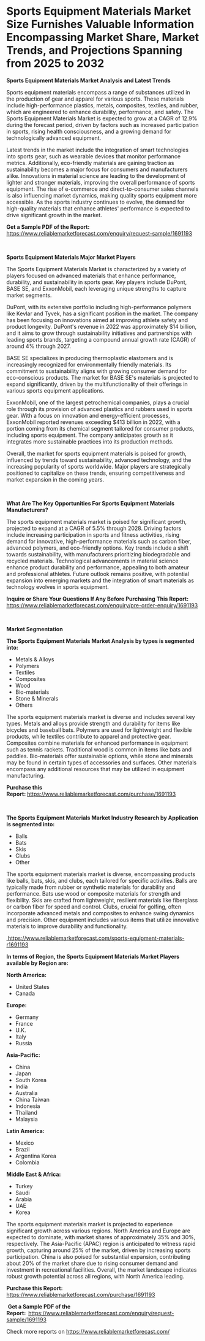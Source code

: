 <p><h1>Sports Equipment Materials Market Size Furnishes Valuable Information Encompassing Market Share, Market Trends, and Projections Spanning from 2025 to 2032</h1></p><p><strong>Sports Equipment Materials Market Analysis and Latest Trends</strong></p>
<p><p>Sports equipment materials encompass a range of substances utilized in the production of gear and apparel for various sports. These materials include high-performance plastics, metals, composites, textiles, and rubber, which are engineered to enhance durability, performance, and safety. The Sports Equipment Materials Market is expected to grow at a CAGR of 12.9% during the forecast period, driven by factors such as increased participation in sports, rising health consciousness, and a growing demand for technologically advanced equipment.</p><p>Latest trends in the market include the integration of smart technologies into sports gear, such as wearable devices that monitor performance metrics. Additionally, eco-friendly materials are gaining traction as sustainability becomes a major focus for consumers and manufacturers alike. Innovations in material science are leading to the development of lighter and stronger materials, improving the overall performance of sports equipment. The rise of e-commerce and direct-to-consumer sales channels is also influencing market dynamics, making quality sports equipment more accessible. As the sports industry continues to evolve, the demand for high-quality materials that enhance athletes' performance is expected to drive significant growth in the market.</p></p>
<p><strong>Get a Sample PDF of the Report:&nbsp;</strong> <a href="https://www.reliablemarketforecast.com/enquiry/request-sample/1691193?utm_campaign=1080&utm_medium=2&utm_source=Github&utm_content=ia&utm_term=07012025&utm_id=sports-equipment-materials">https://www.reliablemarketforecast.com/enquiry/request-sample/1691193</a></p>
<p>&nbsp;</p>
<p><strong>Sports Equipment Materials Major Market Players</strong></p>
<p><p>The Sports Equipment Materials Market is characterized by a variety of players focused on advanced materials that enhance performance, durability, and sustainability in sports gear. Key players include DuPont, BASE SE, and ExxonMobil, each leveraging unique strengths to capture market segments.</p><p>DuPont, with its extensive portfolio including high-performance polymers like Kevlar and Tyvek, has a significant position in the market. The company has been focusing on innovations aimed at improving athlete safety and product longevity. DuPont's revenue in 2022 was approximately $14 billion, and it aims to grow through sustainability initiatives and partnerships with leading sports brands, targeting a compound annual growth rate (CAGR) of around 4% through 2027.</p><p>BASE SE specializes in producing thermoplastic elastomers and is increasingly recognized for environmentally friendly materials. Its commitment to sustainability aligns with growing consumer demand for eco-conscious products. The market for BASE SE's materials is projected to expand significantly, driven by the multifunctionality of their offerings in various sports equipment applications.</p><p>ExxonMobil, one of the largest petrochemical companies, plays a crucial role through its provision of advanced plastics and rubbers used in sports gear. With a focus on innovation and energy-efficient processes, ExxonMobil reported revenues exceeding $413 billion in 2022, with a portion coming from its chemical segment tailored for consumer products, including sports equipment. The company anticipates growth as it integrates more sustainable practices into its production methods.</p><p>Overall, the market for sports equipment materials is poised for growth, influenced by trends toward sustainability, advanced technology, and the increasing popularity of sports worldwide. Major players are strategically positioned to capitalize on these trends, ensuring competitiveness and market expansion in the coming years.</p></p>
<p>&nbsp;</p>
<p><strong>What Are The Key Opportunities For Sports Equipment Materials Manufacturers?</strong></p>
<p><p>The sports equipment materials market is poised for significant growth, projected to expand at a CAGR of 5.5% through 2028. Driving factors include increasing participation in sports and fitness activities, rising demand for innovative, high-performance materials such as carbon fiber, advanced polymers, and eco-friendly options. Key trends include a shift towards sustainability, with manufacturers prioritizing biodegradable and recycled materials. Technological advancements in material science enhance product durability and performance, appealing to both amateur and professional athletes. Future outlook remains positive, with potential expansion into emerging markets and the integration of smart materials as technology evolves in sports equipment.</p></p>
<p><strong>Inquire or Share Your Questions If Any Before Purchasing This Report:</strong> <a href="https://www.reliablemarketforecast.com/enquiry/pre-order-enquiry/1691193?utm_campaign=1080&utm_medium=2&utm_source=Github&utm_content=ia&utm_term=07012025&utm_id=sports-equipment-materials">https://www.reliablemarketforecast.com/enquiry/pre-order-enquiry/1691193</a></p>
<p>&nbsp;</p>
<p><strong>Market Segmentation</strong></p>
<p><strong>The Sports Equipment Materials Market Analysis by types is segmented into:</strong></p>
<p><ul><li>Metals & Alloys</li><li>Polymers</li><li>Textiles</li><li>Composites</li><li>Wood</li><li>Bio-materials</li><li>Stone & Minerals</li><li>Others</li></ul></p>
<p><p>The sports equipment materials market is diverse and includes several key types. Metals and alloys provide strength and durability for items like bicycles and baseball bats. Polymers are used for lightweight and flexible products, while textiles contribute to apparel and protective gear. Composites combine materials for enhanced performance in equipment such as tennis rackets. Traditional wood is common in items like bats and paddles. Bio-materials offer sustainable options, while stone and minerals may be found in certain types of accessories and surfaces. Other materials encompass any additional resources that may be utilized in equipment manufacturing.</p></p>
<p><strong>Purchase this Report:&nbsp;</strong><a href="https://www.reliablemarketforecast.com/purchase/1691193?utm_campaign=1080&utm_medium=2&utm_source=Github&utm_content=ia&utm_term=07012025&utm_id=sports-equipment-materials">https://www.reliablemarketforecast.com/purchase/1691193</a></p>
<p>&nbsp;</p>
<p><strong>The Sports Equipment Materials Market Industry Research by Application is segmented into:</strong></p>
<p><ul><li>Balls</li><li>Bats</li><li>Skis</li><li>Clubs</li><li>Other</li></ul></p>
<p><p>The sports equipment materials market is diverse, encompassing products like balls, bats, skis, and clubs, each tailored for specific activities. Balls are typically made from rubber or synthetic materials for durability and performance. Bats use wood or composite materials for strength and flexibility. Skis are crafted from lightweight, resilient materials like fiberglass or carbon fiber for speed and control. Clubs, crucial for golfing, often incorporate advanced metals and composites to enhance swing dynamics and precision. Other equipment includes various items that utilize innovative materials to improve durability and functionality.</p></p>
<p><a href="https://www.reliablemarketforecast.com/sports-equipment-materials-r1691193?utm_campaign=1080&utm_medium=2&utm_source=Github&utm_content=ia&utm_term=07012025&utm_id=sports-equipment-materials">&nbsp;https://www.reliablemarketforecast.com/sports-equipment-materials-r1691193</a></p>
<p><strong>In terms of Region, the Sports Equipment Materials Market Players available by Region are:</strong></p>
<p>
    <p> <strong> North America: </strong>
        <ul>
            <li>United States</li>
            <li>Canada</li>
        </ul>
        </p> 
    <p> <strong> Europe: </strong>
        <ul>
            <li>Germany</li>
            <li>France</li>
            <li>U.K.</li>
            <li>Italy</li>
            <li>Russia</li>
        </ul>
        </p> 
    <p> <strong> Asia-Pacific: </strong>
        <ul>
            <li>China</li>
            <li>Japan</li>
            <li>South Korea</li>
            <li>India</li>
            <li>Australia</li>
            <li>China Taiwan</li>
            <li>Indonesia</li>
            <li>Thailand</li>
            <li>Malaysia</li>
        </ul>
        </p> 
    <p> <strong> Latin America: </strong>
        <ul>
            <li>Mexico</li>
            <li>Brazil</li>
            <li>Argentina Korea</li>
            <li>Colombia</li>
        </ul>
        </p> 
    <p> <strong> Middle East & Africa: </strong>
        <ul>
            <li>Turkey</li>
            <li>Saudi</li>
            <li>Arabia</li>
            <li>UAE</li>
            <li>Korea</li>
        </ul>
    </p>
    </p>
<p><p>The sports equipment materials market is projected to experience significant growth across various regions. North America and Europe are expected to dominate, with market shares of approximately 35% and 30%, respectively. The Asia-Pacific (APAC) region is anticipated to witness rapid growth, capturing around 25% of the market, driven by increasing sports participation. China is also poised for substantial expansion, contributing about 20% of the market share due to rising consumer demand and investment in recreational facilities. Overall, the market landscape indicates robust growth potential across all regions, with North America leading.</p></p>
<p><strong>Purchase this Report: </strong><a href="https://www.reliablemarketforecast.com/purchase/1691193?utm_campaign=1080&utm_medium=2&utm_source=Github&utm_content=ia&utm_term=07012025&utm_id=sports-equipment-materials">https://www.reliablemarketforecast.com/purchase/1691193</a></p>
<p>&nbsp;<strong>Get a Sample PDF of the Report:&nbsp;&nbsp;</strong><a href="https://www.reliablemarketforecast.com/enquiry/request-sample/1691193?utm_campaign=1080&utm_medium=2&utm_source=Github&utm_content=ia&utm_term=07012025&utm_id=sports-equipment-materials">https://www.reliablemarketforecast.com/enquiry/request-sample/1691193</a></p>
<p><strong></strong></p>
<p>Check more reports on <a href="https://www.reliablemarketforecast.com/?utm_campaign=1080&utm_medium=2&utm_source=Github&utm_content=ia&utm_term=07012025&utm_id=sports-equipment-materials">https://www.reliablemarketforecast.com/</a></p>